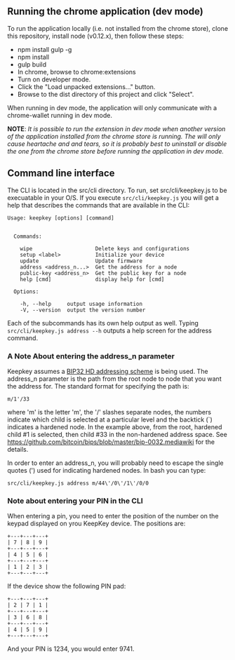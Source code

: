 ## Running the chrome application (dev mode)
To run the application locally (i.e. not installed from the chrome store), clone this repository, install node (v0.12.x), then follow these steps:

- npm install gulp -g
- npm install
- gulp build
- In chrome, browse to chrome:extensions
- Turn on developer mode.
- Click the "Load unpacked extensions..." button.
- Browse to the dist directory of this project and click "Select".

When running in dev mode, the application will only communicate with a chrome-wallet running in dev mode.

**NOTE**: *It is possible to run the extension in dev mode when another version of the application installed from the chrome store is running. The will only cause heartache and and tears, so it is probably best to uninstall or disable the one from the chrome store before running the application in dev mode.*

## Command line interface
The CLI is located in the src/cli directory. To run, set src/cli/keepkey.js to be execuatable in your O/S. If you execute
`src/cli/keepkey.js`
you will get a help that describes the commands that are available in the CLI:
```
Usage: keepkey [options] [command]


  Commands:

    wipe                    Delete keys and configurations
    setup <label>           Initialize your device
    update                  Update firmware
    address <address_n...>  Get the address for a node
    public-key <address_n>  Get the public key for a node
    help [cmd]              display help for [cmd]

  Options:

    -h, --help     output usage information
    -V, --version  output the version number
```
Each of the subcommands has its own help output as well. Typing `src/cli/keepkey.js address --h` outputs a help screen for the address command.

### A Note About entering the address_n parameter
Keepkey assumes a [BIP32 HD addressing scheme](https://github.com/bitcoin/bips/blob/master/bip-0032.mediawiki) is being used. The address_n parameter is the path from the root node to node that you want the address for. The standard format for specifying the path is:
```
m/1'/33
```
where 'm' is the letter 'm', the '/' slashes separate nodes, the numbers indicate which child is selected at a particular level and the backtick (`) indicates a hardened node. In the example above, from the root, hardened child #1 is selected, then child #33 in the non-hardened address space. See https://github.com/bitcoin/bips/blob/master/bip-0032.mediawiki for the details.

In order to enter an address_n, you will probably need to escape the single quotes (') used for indicating hardened nodes. In bash you can type:
```
src/cli/keepkey.js address m/44\'/0\'/1\'/0/0
```
### Note about entering your PIN in the CLI
When entering a pin, you need to enter the position of the number on the keypad displayed on yrou KeepKey device. The positions are:
```
+---+---+---+
| 7 | 8 | 9 |
+---+---+---+
| 4 | 5 | 6 |
+---+---+---+
| 1 | 2 | 3 |
+---+---+---+
```

If the device show the following PIN pad:
```
+---+---+---+
| 2 | 7 | 1 |
+---+---+---+
| 3 | 6 | 8 |
+---+---+---+
| 4 | 5 | 9 |
+---+---+---+
```

And your PIN is 1234, you would enter 9741.

